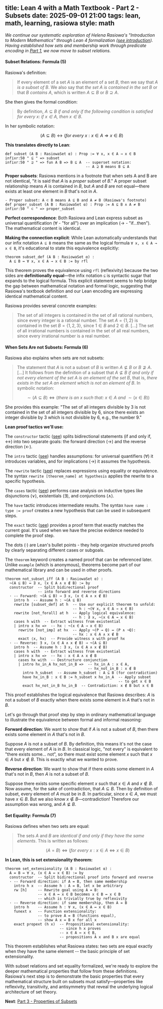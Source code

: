 title: Lean 4 with a Math Textbook - Part 2 - Subsets
date: 2025-09-01 21:00
tags: lean, math, learning, rasiowa
style: math
---

*We continue our systematic exploration of Helena Rasiowa's "Introduction to
Modern Mathematics" through Lean 4
formalization ([see introduction](/lean-4-with-a-math-textbook---part-0---introduction.html)).
Having established how sets and membership work through predicate encoding
in [Part 1](/lean-4-with-a-math-textbook---part-1---defining-sets-and-membership.html),
we now move to subset relations.*

#### Subset Relations: Formula (5)

Rasiowa's definition:

> If every element of a set $A$ is an element of a set $B$, then we say that
*$A$ is a subset of $B$*. We also say that *the set $A$ is contained in the
set $B$* or that $B$ *contains* $A$, which is written $A \subseteq B$
> or $B \supseteq A$.

She then gives the formal condition:

> By definition, $A \subseteq B$ *if and only if the following condition is
satisfied for every $x$*: *if $x \in A$, then $x \in B$*.

In her symbolic notation:

$$(A \subseteq B) \leftrightarrow (\textit{for every } x : x \in A
\Rightarrow x \in B) \tag{5}$$

**This translates directly to Lean**:

```lean4
def subset (A B : RasiowaSet α) : Prop := ∀ x, x ∈ A → x ∈ B
infixr:50 " ⊆ " => subset
infixr:50 " ⊇ " => fun A B => B ⊆ A  -- superset notation: 
                                     -- A ⊇ B means B ⊆ A
```

**Proper subsets**: Rasiowa mentions in a footnote that when sets A and B are
not identical, "it is said that $A$ is a *proper* subset of $B$." A proper 
subset relationship means $A$ is contained in $B$, but $A$ and $B$ are not equal—there 
exists at least one element in $B$ that's not in $A$.

```lean4
- Proper subset: A ⊂ B means A ⊆ B and A ≠ B (Rasiowa's footnote)
def proper_subset (A B : RasiowaSet α) : Prop := A ⊆ B ∧ A ≠ B
infixr:50 " ⊂ " => proper_subset
```

**Perfect correspondence**: Both Rasiowa and Lean express subset as universal
quantification (∀ - "for all") over an implication (→ - "if...then"). The
mathematical content is identical.

**Making the connection explicit**: While Lean automatically understands that
our infix notation `A ⊆ B` means the same as the logical formula
`∀ x, x ∈ A → x ∈ B`, it's educational to state this equivalence explicitly:

```lean4
theorem subset_def (A B : RasiowaSet α) :
  A ⊆ B ↔ ∀ x, x ∈ A → x ∈ B := by rfl
```

This theorem proves the equivalence using `rfl` (reflexivity) because the two
sides are **definitionally equal**—the infix notation `⊆` is syntactic sugar
that expands to the logical formula. This explicit statement seems to help
bridge the gap between mathematical notation and formal logic, suggesting that
Rasiowa's textbook definition and our Lean encoding are expressing identical
mathematical content.

Rasiowa provides several concrete examples:

> The set of all integers is contained in the set of all rational numbers, since
> every integer is a rational number. The set $A = \{1, 2\}$ is contained in the
> set $B = \{1, 2, 3\}$, since $1 \in B$ and $2 \in B$. [...] The set of all
> irrational numbers is contained in the set of all real numbers, since every
> irrational number is a real number.

#### When Sets Are not Subsets: Formula (6)

Rasiowa also explains when sets are not subsets:

> The statement that $A$ is not a subset of $B$ is written $A \nsubseteq B$
> or $B \nsupseteq A$. [...] It follows from the definition of a subset
> that $A \nsubseteq B$ *if and only if not every element of the set $A$ is an
element of the set $B$*, that is, *there exists in the set $A$ an element which
is not an element of $B$*. In symbolic notation:
>
> $$\sim(A \subseteq B) \Leftrightarrow (\textit{there is an } x \textit{ such that: } x \in A \textit{ and } \sim(x \in B)) \tag{6}$$

She provides this example: "The set of all integers divisible by 3 is not
contained in the set of all integers divisible by 6, since there exists an
integer divisible by 3 which is not divisible by 6, e.g., the number 9."

**Lean proof tactics we'll use:**

The `constructor`
tactic ([see](https://lean-lang.org/doc/reference/latest//Tactic-Proofs/Tactic-Reference/#constructor))
splits bidirectional statements (if and only
if, ↔) into two separate goals: the forward direction (→) and the reverse
direction (←).

The `intro`
tactic ([see](https://lean-lang.org/doc/reference/latest//Tactic-Proofs/Tactic-Reference/#intro))
handles assumptions: for universal quantifiers (∀) it introduces variables, and
for implications (→) it assumes the hypothesis.

The `rewrite`
tactic ([see](https://lean-lang.org/doc/reference/latest//Tactic-Proofs/Tactic-Reference/#rewrite))
replaces expressions using equality or equivalence.
The syntax `rewrite [theorem_name] at hypothesis` applies the rewrite to a
specific hypothesis.

The `cases`
tactic ([see](https://lean-lang.org/doc/reference/latest//Tactic-Proofs/Tactic-Reference/#cases))
performs case analysis on inductive types like
disjunctions (∨), existentials (∃), and conjunctions (∧).

The `have` tactic introduces intermediate results. The syntax
`have name : type := proof` creates a new hypothesis that can be used in
subsequent steps.

The `exact`
tactic ([see](https://lean-lang.org/doc/reference/latest///Tactic-Proofs/Tactic-Reference/#exact))
provides a proof term that exactly matches the current
goal. It's used when we have the precise evidence needed to complete the proof
step.

The dots (·) are Lean's bullet points - they help organize structured proofs by
clearly separating different cases or subgoals.

The `theorem` keyword creates a named proof that can be referenced
later. Unlike `example` (which is anonymous), theorems become part of our
mathematical library and can be used in other proofs.

```lean4
theorem not_subset_iff (A B : RasiowaSet α) :
  ¬(A ⊆ B) ↔ ∃ x, (x ∈ A ∧ x ∉ B) := by
  constructor  -- Split bidirectional proof 
               -- into forward and reverse directions
  · -- Forward: ¬(A ⊆ B) → ∃ x, (x ∈ A ∧ x ∉ B)
    intro h  -- Assume h : ¬(A ⊆ B)
    rewrite [subset_def] at h  -- Use our explicit theorem to unfold:
                               -- h : ¬(∀ x, x ∈ A → x ∈ B)
    rewrite [not_forall] at h  -- Apply logical equivalence:
                               -- h : ∃ x, ¬(x ∈ A → x ∈ B)
    cases h with  -- Extract witness from existential
    | intro x hx =>  -- hx : ¬(x ∈ A → x ∈ B)
      rewrite [not_imp] at hx  -- Apply ¬(P → Q) ↔ (P ∧ ¬Q):
                               -- hx : x ∈ A ∧ x ∉ B
      exact ⟨x, hx⟩  -- Provide witness x with proof hx
  · -- Reverse: ∃ x, (x ∈ A ∧ x ∉ B) → ¬(A ⊆ B)
    intro h  -- Assume h : ∃ x, (x ∈ A ∧ x ∉ B)
    cases h with  -- Extract witness from existential
    | intro x hx =>  -- hx : x ∈ A ∧ x ∉ B
      cases hx with  -- Destructure conjunction
      | intro hx_in_A hx_not_in_B =>  -- hx_in_A : x ∈ A,
                                      -- hx_not_in_B : x ∉ B
        intro h_subset  -- Assume h_subset : A ⊆ B (for contradiction)
        have hx_in_B : x ∈ B := h_subset x hx_in_A  -- Apply subset 
                                                    -- to get x ∈ B
        exact hx_not_in_B hx_in_B  -- Contradiction: x ∉ B but x ∈ B
```

This proof establishes the logical equivalence that Rasiowa describes: $A$ is
not a subset of $B$ exactly when there exists some element in $A$ that's not
in $B$.

Let's go through that proof step by step in ordinary mathematical language to
illustrate the equivalence between formal and informal reasoning:

**Forward direction**: We want to show that if $A$ is not a subset of $B$, then
there exists some element in $A$ that's not in $B$.

Suppose $A$ is not a subset of $B$. By definition, this means it's not the case
that every element of $A$ is in $B$. In classical logic, "not every" is
equivalent to "there exists some... not", so there must exist some element $x$
such that $x \in A$ but $x \notin B$. This is exactly what we wanted to prove.

**Reverse direction**: We want to show that if there exists some element in $A$
that's not in $B$, then $A$ is not a subset of $B$.

Suppose there exists some specific element $x$ such that $x \in A$
and $x \notin B$. Now assume, for the sake of contradiction,
that $A \subseteq B$. Then by definition of subset, every element of $A$ must be
in $B$. In particular, since $x \in A$, we must have $x \in B$. But we also
know $x \notin B$—contradiction! Therefore our assumption was wrong,
and $A \nsubseteq B$.

#### Set Equality: Formula (7)

Rasiowa defines when two sets are equal:

> The sets $A$ and $B$ are *identical* *if and only if they have the same
elements*. This is written as follows:
>
> $$(A = B) \Leftrightarrow (\textit{for every } x : x \in A \Leftrightarrow x \in B) \tag{7}$$

**In Lean, this is set extensionality theorem:**

```lean4
theorem set_extensionality (A B : RasiowaSet α) :
  A = B ↔ ∀ x, (x ∈ A ↔ x ∈ B) := by
  constructor  -- Split bidirectional proof into forward and reverse
  · -- Forward direction: if A = B, then same membership
    intro h x  -- Assume h : A = B, let x be arbitrary
    rw [h]     -- Rewrite goal using A = B: 
               -- x ∈ A ↔ x ∈ B becomes x ∈ B ↔ x ∈ B
               -- which is trivially true by reflexivity
  · -- Reverse direction: if same membership, then A = B
    intro h    -- Assume h : ∀ x, (x ∈ A ↔ x ∈ B)
    funext x   -- Function extensionality: 
               -- to prove A = B (functions equal),
               -- show A x = B x for all x
    exact propext (h x)  -- Propositional extensionality: 
                         -- since h x proves
                         -- x ∈ A ↔ x ∈ B, 
                         -- propositions A x and B x are equal
```

This theorem establishes what Rasiowa states: two sets are equal exactly
when they have the same element -- the basic principle of set
extensionality.

With subset relations and set equality formalized, we're ready to explore the
deeper mathematical properties that follow from these definitions. Rasiowa's
next step is to demonstrate the basic properties that every mathematical
structure built on subsets must satisfy—properties like reflexivity,
transitivity, and antisymmetry that reveal the underlying logical architecture
of set theory.

**Next**: [Part 3 - Properties of Subsets](/lean-4-with-a-math-textbook---part-3---properties-of-subsets.html)
